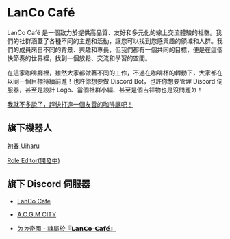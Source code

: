 # LanCo Café
LanCo Café 是一個致力於提供高品質、友好和多元化的線上交流體驗的社群。我們的社群涵蓋了各種不同的主題和活動，讓您可以找到您感興趣的領域和人群。我們的成員來自不同的背景、興趣和專長，但我們都有一個共同的目標，便是在這個快節奏的世界裡，找到一個放鬆、交流和學習的空間。

在這家咖啡廳裡，雖然大家都做著不同的工作，不過在咖啡杯的轉動下，大家都在以同一個目標持續前進！也許你想要做 Discord Bot，也許你想要管理 Discord 伺服器，甚至是設計 Logo、當個社群小編、甚至是個吉祥物也是沒問題ㄉ！

[我就不多說了，趕快打造一個友善的咖啡廳吧！](https://discord.gg/seZ3WNTC4J)

## 旗下機器人
[初春 Uiharu](https://github.com/LanCoCafe/uiharu)

[Role Editor(開發中)](https://github.com/LanCoCafe/LanCo-Role_Editor)

## 旗下 Discord 伺服器
+ [LanCo Café](https://discord.gg/seZ3WNTC4J)

+ [A.C.G.M CITY](https://discord.com/invite/acgmcity)
    
+ [ㄉㄉ帝國 - 隸屬於『𝗟𝗮𝗻𝗖𝗼-𝗖𝗮𝗳𝗲́』](https://discord.gg/fDARQbNQKJ)
    

